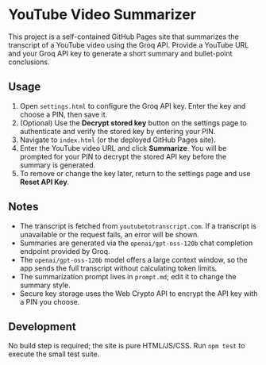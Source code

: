 # YouTube Video Summarizer

This project is a self-contained GitHub Pages site that summarizes the transcript of a YouTube video using the Groq API. Provide a YouTube URL and your Groq API key to generate a short summary and bullet-point conclusions.

## Usage
1. Open `settings.html` to configure the Groq API key. Enter the key and choose a PIN, then save it.
2. (Optional) Use the **Decrypt stored key** button on the settings page to authenticate and verify the stored key by entering your PIN.
3. Navigate to `index.html` (or the deployed GitHub Pages site).
4. Enter the YouTube video URL and click **Summarize**. You will be prompted for your PIN to decrypt the stored API key before the summary is generated.
5. To remove or change the key later, return to the settings page and use **Reset API Key**.

## Notes
- The transcript is fetched from `youtubetotranscript.com`. If a transcript is unavailable or the request fails, an error will be shown.
- Summaries are generated via the `openai/gpt-oss-120b` chat completion endpoint provided by Groq.
- The `openai/gpt-oss-120b` model offers a large context window, so the app sends the full transcript without calculating token limits.
- The summarization prompt lives in `prompt.md`; edit it to change the summary style.
- Secure key storage uses the Web Crypto API to encrypt the API key with a PIN you choose.

## Development
No build step is required; the site is pure HTML/JS/CSS. Run `npm test` to execute the small test suite.
